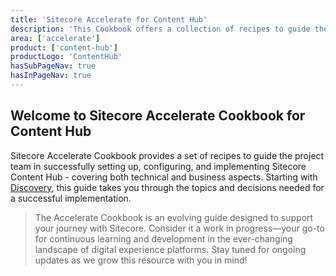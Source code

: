 ```yaml
---
title: 'Sitecore Accelerate for Content Hub'
description: 'This Cookbook offers a collection of recipes to guide the setup, configuration, and implementation of Content Hub.'
area: ['accelerate']
product: ['content-hub']
productLogo: 'ContentHub'
hasSubPageNav: true
hasInPageNav: true
---
```


## Welcome to Sitecore Accelerate Cookbook for Content Hub
Sitecore Accelerate Cookbook provides a set of recipes to guide the project team in successfully setting up, configuring, and implementing Sitecore Content Hub - covering both technical and business aspects. Starting with [Discovery](/learn/accelerate/content-hub/pre-development/discovery), this guide takes you through the topics and decisions needed for a successful implementation.

> The Accelerate Cookbook is an evolving guide designed to support your journey with Sitecore. Consider it a work in progress—your go-to for continuous learning and development in the ever-changing landscape of digital experience platforms. Stay tuned for ongoing updates as we grow this resource with you in mind!

<Row columns={3}>
  <Link title="Content Hub Documentation" link="https://doc.sitecore.com/ch" />
  <Link title="Content Hub Changelog" link="https://developers.sitecore.com/changelog/content-hub" />
  <Link title="Content Hub Learning" link="https://learning.sitecore.com/pages/62/content-cloud-learning" />
</Row>